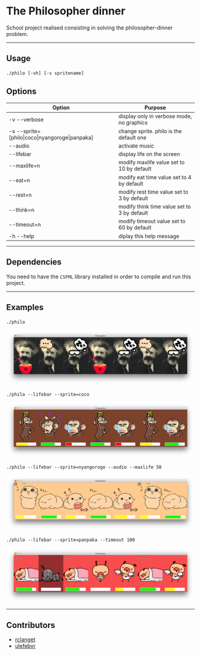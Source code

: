 The Philosopher dinner
===================


School project realised consisting in solving the philosopher-dinner problem.
 
----------

Usage
-------------
```
./philo [-vh] [-s spritename]
```

Options
-------------

Option                                         | Purpose
---------------------------------------------- | ---
-v --verbose                                   | display only in verbose mode, no graphics
-s --sprite=[philo\|coco\|nyangoroge\|panpaka] | change sprite. philo is the default one
--audio                                        | activate music
--lifebar                                      | display life on the screen
--maxlife=n                                    | modify maxlife value set to 10 by default
--eat=n                                        | modify eat time value set to 4 by default
--rest=n                                       | modify rest time value set to 3 by default
--think=n                                      | modify think time value set to 3 by default
--timeout=n                                    | modify timeout value set to 60 by default
-h --help                                      | diplay this help message


----------

Dependencies
-------
You need to have the `CSFML` library installed in order to compile and run this project.


----------

Examples
-------

```
./philo
```
![png](ressources/readme_images/philo.png)

```
./philo --lifebar --sprite=coco
```
![png](ressources/readme_images/coco.png)

```
./philo --lifebar --sprite=nyangoroge --audio --maxlife 50
```
![png](ressources/readme_images/nyangoroge.png)

```
./philo --lifebar --sprite=panpaka --timeout 100
```
![png](ressources/readme_images/panpaka.png)


----------

Contributors
-------

- [rclanget](https://github.com/rclanget)
- [ulefebvr](https://github.com/ulefebvr)
